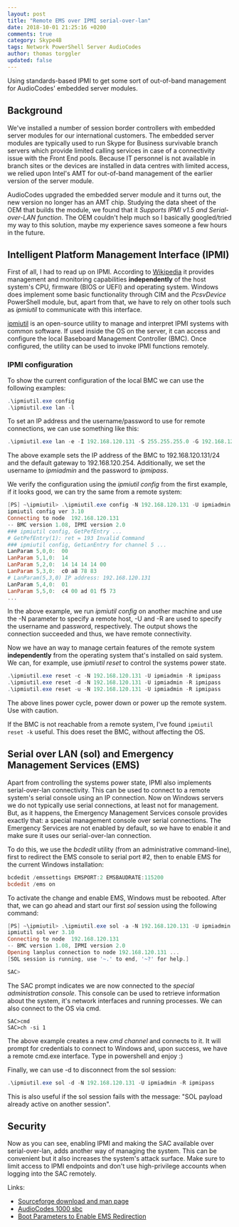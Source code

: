 ```yaml
---
layout: post
title: "Remote EMS over IPMI serial-over-lan"
date: 2018-10-01 21:25:16 +0200
comments: true
category: Skype4B
tags: Network PowerShell Server AudioCodes
author: thomas torggler
updated: false
---
```


Using standards-based IPMI to get some sort of out-of-band management for AudioCodes' embedded server modules.

<!-- more -->

## Background

We've installed a number of session border controllers with embedded server modules for our international customers. The embedded server modules are typically used to run Skype for Business survivable branch servers which provide limited calling services in case of a connectivity issue with the Front End pools. Because IT personnel is not available in branch sites or the devices are installed in data centres with limited access, we relied upon Intel's AMT for out-of-band management of the earlier version of the server module.

AudioCodes upgraded the embedded server module and it turns out, the new version no longer has an AMT chip. Studying the data sheet of the OEM that builds the module, we found that it _Supports IPMI v1.5 and Serial-over-LAN function_. The OEM couldn't help much so I basically googled/tried my way to this solution, maybe my experience saves someone a few hours in the future.

## Intelligent Platform Management Interface (IPMI)

First of all, I had to read up on IPMI. According to [Wikipedia](https://en.wikipedia.org/wiki/Intelligent_Platform_Management_Interface) it provides management and monitoring capabilities **independently** of the host system's CPU, firmware (BIOS or UEFI) and operating system. Windows does implement some basic functionality through CIM and the _PcsvDevice_ PowerShell module, but, apart from that, we have to rely on other tools such as _ipmiutil_ to communicate with this interface.

[ipmiutil](http://ipmiutil.sourceforge.net/) is an open-source utility to manage and interpret IPMI systems with common software. If used inside the OS on the server, it can access and configure the local Baseboard Management Controller (BMC). Once configured, the utility can be used to invoke IPMI functions remotely.

### IPMI configuration

To show the current configuration of the local BMC we can use the following examples:

```powershell
.\ipmiutil.exe config
.\ipmiutil.exe lan -l
```

To set an IP address and the username/password to use for remote connections, we can use something like this:

```powershell
.\ipmiutil.exe lan -e -I 192.168.120.131 -S 255.255.255.0 -G 192.168.120.254 -L 5 -p ipmipass -u ipmiadmin
``` 

The above example sets the IP address of the BMC to 192.168.120.131/24 and the default gateway to 192.168.120.254. Additionally, we set the username to _ipmiadmin_ and the password to _ipmipass_. 

We verify the configuration using the _ipmiutil config_ from the first example, if it looks good, we can try the same from a remote system:

```powershell
[PS] ~\ipmiutil> .\ipmiutil.exe config -N 192.168.120.131 -U ipmiadmin -R ipmipass
ipmiutil config ver 3.10
Connecting to node  192.168.120.131
-- BMC version 1.08, IPMI version 2.0
### ipmiutil config, GetPefEntry ...
# GetPefEntry(1): ret = 193 Invalid Command
### ipmiutil config, GetLanEntry for channel 5 ...
LanParam 5,0,0:  00
LanParam 5,1,0:  14
LanParam 5,2,0:  14 14 14 14 00
LanParam 5,3,0:  c0 a8 78 83
# LanParam(5,3,0) IP address: 192.168.120.131
LanParam 5,4,0:  01
LanParam 5,5,0:  c4 00 ad 01 f5 73
...
```

In the above example, we run _ipmiutil config_ on another machine and use the -N parameter to specify a remote host, -U and -R are used to specify the username and password, respectively. The output shows the connection succeeded and thus, we have remote connectivity.

Now we have an way to manage certain features of the remote system **independently** from the operating system that's installed on said system. We can, for example, use _ipmiutil reset_ to control the systems power state.

```powershell
.\ipmiutil.exe reset -c -N 192.168.120.131 -U ipmiadmin -R ipmipass
.\ipmiutil.exe reset -d -N 192.168.120.131 -U ipmiadmin -R ipmipass
.\ipmiutil.exe reset -u -N 192.168.120.131 -U ipmiadmin -R ipmipass
```

The above lines power cycle, power down or power up the remote system. Use with caution.

If the BMC is not reachable from a remote system, I've found `ipmiutil reset -k` useful. This does reset the BMC, without affecting the OS.

## Serial over LAN (sol) and Emergency Management Services (EMS)

Apart from controlling the systems power state, IPMI also implements serial-over-lan connectivity. This can be used to connect to a remote system's serial console using an IP connection. Now on Windows servers we do not typically use serial connections, at least not for management. But, as it happens, the Emergency Management Services console provides exactly that: a special management console over serial connections. The Emergency Services are not enabled by default, so we have to enable it and make sure it uses our serial-over-lan connection.

To do this, we use the _bcdedit_ utility (from an administrative command-line), first to redirect the EMS console to serial port #2, then to enable EMS for the current Windows installation:

```powershell
bcdedit /emssettings EMSPORT:2 EMSBAUDRATE:115200
bcdedit /ems on 
```

To activate the change and enable EMS, Windows must be rebooted. After that, we can go ahead and start our first _sol_ session using the following command:

```powershell
[PS] ~\ipmiutil> .\ipmiutil.exe sol -a -N 192.168.120.131 -U ipmiadmin -R ipmipass
ipmiutil sol ver 3.10
Connecting to node  192.168.120.131
-- BMC version 1.08, IPMI version 2.0
Opening lanplus connection to node 192.168.120.131 ...
[SOL session is running, use '~.' to end, '~?' for help.]

SAC>
```

The SAC prompt indicates we are now connected to the _special administration console_. This console can be used to retrieve information about the system, it's network interfaces and running processes. We can also connect to the OS via cmd.

```sac
SAC>cmd
SAC>ch -si 1
```

The above example creates a new _cmd channel_ and connects to it. It will prompt for credentials to connect to Windows and, upon success, we have a remote cmd.exe interface. Type in powershell and enjoy :)

Finally, we can use -d to disconnect from the sol session:

```powershell
.\ipmiutil.exe sol -d -N 192.168.120.131 -U ipmiadmin -R ipmipass
```

This is also useful if the sol session fails with the message: "SOL payload already active on another session".


## Security

Now as you can see, enabling IPMI and making the SAC available over serial-over-lan, adds another way of managing the system. This can be convenient but it also increases the system's attack surface. Make sure to limit access to IPMI endpoints and don't use high-privilege accounts when logging into the SAC remotely.   

Links:

- [Sourceforge download and man page](http://ipmiutil.sourceforge.net/)
- [AudioCodes 1000 sbc](https://www.audiocodes.com/solutions-products/products/session-border-controllers-sbcs/mediant-1000-sbc)
- [Boot Parameters to Enable EMS Redirection](https://docs.microsoft.com/en-us/windows-hardware/drivers/devtest/boot-parameters-to-enable-ems-redirection)